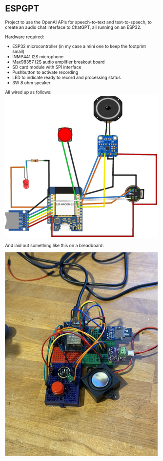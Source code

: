# ESPGPT
Project to use the OpenAI APIs for speech-to-text and text-to-speech, to create an audio chat interface to ChatGPT, all running on an ESP32.

Hardware required:
<ul>
  <li> ESP32 microcontroller (in my case a mini one to keep the footprint small)</li>
  <li> INMP441 I2S microphone</li>
  <li> Max98357 I2S audio amplifier breakout board</li>
  <li> SD card module with SPI interface</li>
  <li> Pushbutton to activate recording </li>
  <li> LED to indicate ready to record and processing status</li>
  <li> 3W 8 ohm speaker</li>
</ul>
All wired up as follows:

<img src=ESPGPTtidy.jpg width=500>

And laid out something like this on a breadboard:

<img src=ESPGPTphoto.jpg width=500>
